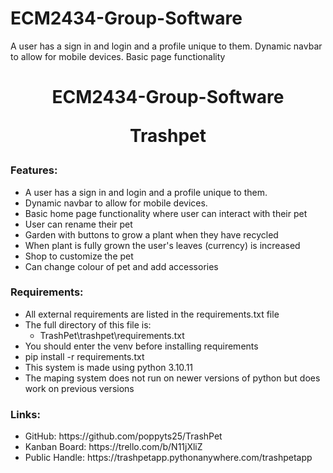 # ECM2434-Group-Software
A user has a sign in and login and a profile unique to them.
Dynamic navbar to allow for mobile devices.
Basic page functionality
<div align="center">
<h1 >ECM2434-Group-Software<p>Trashpet </h1>
</div>
<h3> Features:</h3>
<ul>
<li>A user has a sign in and login and a profile unique to them.
<li>Dynamic navbar to allow for mobile devices.
<li>Basic home page functionality where user can interact with their pet
<li>User can rename their pet
<li>Garden with buttons to grow a plant when they have recycled
<li>When plant is fully grown the user's leaves (currency) is increased
<li>Shop to customize the pet
<li>Can change colour of pet and add accessories
</ul>
<h3> Requirements:</h3>
<ul>
  <li> All external requirements are listed in the requirements.txt file</li>
  <li>The full directory of this file is:
  <ul><li>TrashPet\trashpet\requirements.txt</li></ul>
  </li>
  <li>You should enter the venv before installing requirements</li>
  <li>pip install -r requirements.txt</li>
  <li>This system is made using python 3.10.11</li>
  <li> The maping system does not run on newer versions of python but does work on previous versions</li>
</ul>
<h3> Links:</h3>
<ul>
<li>GitHub: https://github.com/poppyts25/TrashPet
<li>Kanban Board: https://trello.com/b/N11jXliZ 
<li>Public Handle: https://trashpetapp.pythonanywhere.com/trashpetapp</li>
</ul>
